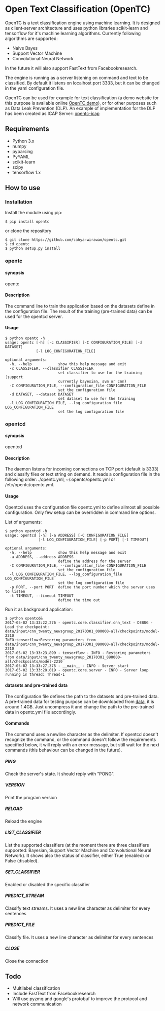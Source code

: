 # Open Text Classification (OpenTC)

OpenTC is a text classification engine using machine learning. It is designed as client-server architecture and uses 
python libraries scikit-learn and tensorflow for it's machine learning algorithms. 
Currently following algorithms are supported:

- Naive Bayes
- Support Vector Machine
- Convolutional Neural Network

In the future it will also support FastText from Facebookresearch. 

The engine is running as a server listening on command and text to be classified. By default it listens on localhost 
port 3333, but it can be changed in the yaml configuration file. 

OpenTC can be used for example for text classification (a demo website for this purpose is available online 
[OpenTC demo](http://opentc.oldjava.org/demo/)), or for other purposes such as Data Leak Prevention (DLP). 
An example of implementation for the DLP has been created as ICAP Server: 
[opentc-icap](https://github.com/cahya-wirawan/opentc-icap) 


## Requirements
- Python 3.x
- numpy
- pyparsing
- PyYAML
- scikit-learn
- scipy
- tensorflow 1.x

## How to use

### Installation
Install the module using pip:

    $ pip install opentc
    
or clone the repository
    
    $ git clone https://github.com/cahya-wirawan/opentc.git
    $ cd opentc
    $ python setup.py install


### opentc

#### synopsis
opentc

#### Description
The command line to train the application based on the datasets define in the configuration file. The result
of the training (pre-trained data) can be used for the opentcd server.

#### Usage

    $ python opentc -h
    usage: opentc [-h] [-c CLASSIFIER] [-C CONFIGURATION_FILE] [-d DATASET]
                  [-l LOG_CONFIGURATION_FILE]
    
    optional arguments:
      -h, --help            show this help message and exit
      -c CLASSIFIER, --classifier CLASSIFIER
                            set classifier to use for the training (support
                            currently bayesian, svm or cnn)
      -C CONFIGURATION_FILE, --configuration_file CONFIGURATION_FILE
                            set the configuration file
      -d DATASET, --dataset DATASET
                            set dataset to use for the training
      -l LOG_CONFIGURATION_FILE, --log_configuration_file LOG_CONFIGURATION_FILE
                            set the log configuration file


### opentcd

#### synopsis
opentcd

#### Description
The daemon listens for incoming connections on TCP port (default is 3333) and classify files or text string on 
demand. It reads a configuration file in the following order: ./opentc.yml, ~/.opentc/opentc.yml or 
/etc/opentc/opentc.yml.

#### Usage
Opentcd uses the configuration file opentc.yml to define allmost all possible configuration. Only few setup
can be overridden in command line options.

List of arguments:

    $ python opentcd -h
    usage: opentcd [-h] [-a ADDRESS] [-C CONFIGURATION_FILE]
                   [-l LOG_CONFIGURATION_FILE] [-p PORT] [-t TIMEOUT]
    
    optional arguments:
      -h, --help            show this help message and exit
      -a ADDRESS, --address ADDRESS
                            define the address for the server
      -C CONFIGURATION_FILE, --configuration_file CONFIGURATION_FILE
                            set the configuration file
      -l LOG_CONFIGURATION_FILE, --log_configuration_file LOG_CONFIGURATION_FILE
                            set the log configuration file
      -p PORT, --port PORT  define the port number which the server uses to listen
      -t TIMEOUT, --timeout TIMEOUT
                            define the time out

Run it as background application:
    
    $ python opentcd&
    2017-05-02 13:33:22,276 - opentc.core.classifier.cnn_text - DEBUG - Load the checkpoint: 
    data/input/cnn_twenty_newsgroup_20170301_090000-all/checkpoints/model-2210
    INFO:tensorflow:Restoring parameters from data/input/cnn_twenty_newsgroup_20170301_090000-all/checkpoints/model-2210
    2017-05-02 13:33:23,899 - tensorflow - INFO - Restoring parameters 
    from data/input/cnn_twenty_newsgroup_20170301_090000-all/checkpoints/model-2210
    2017-05-02 13:33:27,375 - __main__ - INFO - Server start
    2017-05-02 13:33:28,019 - opentc.core.server - INFO - Server loop running in thread: Thread-1




#### datasets and pre-trained data
The configuration file defines the path to the datasets and pre-trained data. A pre-trained data for testing
purpose can be downloaded from [data](https://NoFile.io/f/6ZkDvJH0nT4), it is around 1.4GB. Just uncompress it 
and change the path to the pre-trained data in opentc.yml file accordingly.

#### Commands
The command uses a newline character as the delimiter. If opentcd doesn't recognize the command, 
or the command doesn't follow the requirements specified below, it will reply with an error message, but still wait 
for the next commands (this behaviour can be changed in the future).

##### PING
Check the server's state. It should reply with "PONG".

##### VERSION
Print the program version

##### RELOAD
Reload the engine

##### LIST_CLASSIFIER
List the supported classifiers (at the moment there are three classifiers
supported: Bayesian, Support Vector Machine and Convolutional Neural Network). It shows also 
the status of classifier, either True (enabled) or False (disabled).

##### SET_CLASSIFIER
Enabled or disabled the specific classifier

##### PREDICT_STREAM
Classify text streams. It uses a new line character as delimiter for every sentences. 

##### PREDICT_FILE
Classify file. It uses a new line character as delimiter for every sentences

##### CLOSE
Close the connection

## Todo
- Multilabel classification
- Include FastText from Facebookresearch
- Will use pyzmq and google's protobuf to improve the protocol and network communication